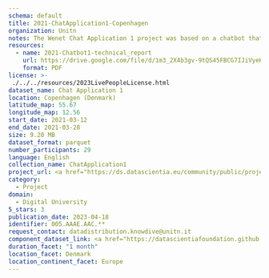 ```yaml
---
schema: default
title: 2021-ChatApplication1-Copenhagen
organization: Unitn
notes: The Wenet Chat Application 1 project was based on a chatbot that collected questions and answers from university students in Italy, Denmark, Paraguay, the United Kingdom, and Mongolia. It was conducted in March and June 2021 to improve the knowledge about students' lives to promote the design of better and more targeted technology and support tools for students. It was a European Union WeNet Horizon 2020-funded project with the overall goal of developing a diversity-aware, machine-mediated paradigm for social interactions. Data was collected with a Telegram App and the i-Log Application. Some of the data collected included the respondent’s career information (department, study course, study year,) and demographics (age, gender…). Questions were sent on the Telegram App and user answers were recorded, the i-Log App recorded sensor data (such as location, accelerometer…) from the user device. This data was collected in three phases, the first phase entailed interacting with the Telegram App Ask4Help, and sensor data was also collected during this phase. The second phase involved respondents answering a questionnaire, and in the third phase, they participated in a focus group to provide feedback.
resources:
  - name: 2021-Chatbot1-technical_report
    url: https://drive.google.com/file/d/1m3_2X4b3gv-9tQS45FBCG7IJiVyeHgW3/view?usp=sharing
    format: PDF
license: >-
 ./../../resources/2023LivePeopleLicense.html
dataset_name: Chat Application 1
location: Copenhagen (Denmark)
latitude_map: 55.67
longitude_map: 12.56
start_date: 2021-03-12
end_date: 2021-03-28
size: 9.20 MB
dataset_format: parquet
number_participants: 29
language: English
collection_name: ChatApplication1
project_url: <a href="https://ds.datascientia.eu/community/public/projects/79f97076-9632-483a-b420-e68887ef8eb0">https://ds.datascientia.eu/community/public/projects/79f97076-9632-483a-b420-e68887ef8eb0</a>
category: 
  - Project
domain: 
  - Digital University
5_stars: 3
publication_date: 2023-04-18
identifier: 005.AAAE.AAC.**
request_contact: datadistribution.knowdive@unitn.it
component_dataset_link: <a href="https://datascientiafoundation.github.io/LivePeople/datasets/2021-CH1-Copenhagen-App-usage/">2021-CH1-Copenhagen-App-usage</a>, <a href="https://datascientiafoundation.github.io/LivePeople/datasets/2021-CH1-Copenhagen-Connectivity/">2021-CH1-Copenhagen-Connectivity</a>, <a href="https://datascientiafoundation.github.io/LivePeople/datasets/2021-CH1-Copenhagen-Diachronic-Interactions/">2021-CH1-Copenhagen-Diachronic-Interactions</a>, <a href="https://datascientiafoundation.github.io/LivePeople/datasets/2021-CH1-Copenhagen-Motion/">2021-CH1-Copenhagen-Motion</a>, <a href="https://datascientiafoundation.github.io/LivePeople/datasets/2021-CH1-Copenhagen-Position/">2021-CH1-Copenhagen-Position</a>, <a href="https://datascientiafoundation.github.io/LivePeople/datasets/2021-CH1-Copenhagen-Synchronic-Interactions/">2021-CH1-Copenhagen-Synchronic-Interactions</a>
duration_facet: "1 month"
location_facet: Denmark
location_continent_facet: Europe
---
```

